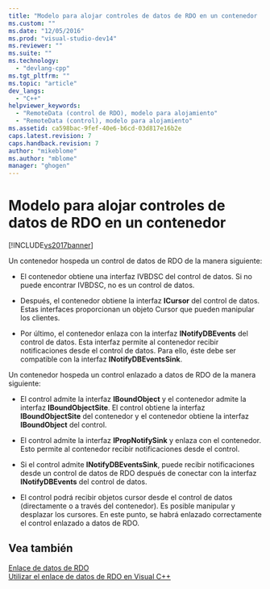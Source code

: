 ```yaml
---
title: "Modelo para alojar controles de datos de RDO en un contenedor | Microsoft Docs"
ms.custom: ""
ms.date: "12/05/2016"
ms.prod: "visual-studio-dev14"
ms.reviewer: ""
ms.suite: ""
ms.technology: 
  - "devlang-cpp"
ms.tgt_pltfrm: ""
ms.topic: "article"
dev_langs: 
  - "C++"
helpviewer_keywords: 
  - "RemoteData (control de RDO), modelo para alojamiento"
  - "RemoteData (control), modelo para alojamiento"
ms.assetid: ca598bac-9fef-40e6-b6cd-03d817e16b2e
caps.latest.revision: 7
caps.handback.revision: 7
author: "mikeblome"
ms.author: "mblome"
manager: "ghogen"
---
```

# Modelo para alojar controles de datos de RDO en un contenedor
[!INCLUDE[vs2017banner](../../assembler/inline/includes/vs2017banner.md)]

Un contenedor hospeda un control de datos de RDO de la manera siguiente:  
  
-   El contenedor obtiene una interfaz IVBDSC del control de datos.  Si no puede encontrar IVBDSC, no es un control de datos.  
  
-   Después, el contenedor obtiene la interfaz **ICursor** del control de datos.  Estas interfaces proporcionan un objeto Cursor que pueden manipular los clientes.  
  
-   Por último, el contenedor enlaza con la interfaz **INotifyDBEvents** del control de datos.  Esta interfaz permite al contenedor recibir notificaciones desde el control de datos.  Para ello, éste debe ser compatible con la interfaz **INotifyDBEventsSink**.  
  
 Un contenedor hospeda un control enlazado a datos de RDO de la manera siguiente:  
  
-   El control admite la interfaz **IBoundObject** y el contenedor admite la interfaz **IBoundObjectSite**.  El control obtiene la interfaz **IBoundObjectSite** del contenedor y el contenedor obtiene la interfaz **IBoundObject** del control.  
  
-   El control admite la interfaz **IPropNotifySink** y enlaza con el contenedor.  Esto permite al contenedor recibir notificaciones desde el control.  
  
-   Si el control admite **INotifyDBEventsSink**, puede recibir notificaciones desde un control de datos de RDO después de conectar con la interfaz **INotifyDBEvents** del control de datos.  
  
-   El control podrá recibir objetos cursor desde el control de datos \(directamente o a través del contenedor\).  Es posible manipular y desplazar los cursores.  En este punto, se habrá enlazado correctamente el control enlazado a datos de RDO.  
  
## Vea también  
 [Enlace de datos de RDO](../../data/ado-rdo/rdo-databinding.md)   
 [Utilizar el enlace de datos de RDO en Visual C\+\+](../../data/ado-rdo/using-rdo-databinding-in-visual-cpp.md)